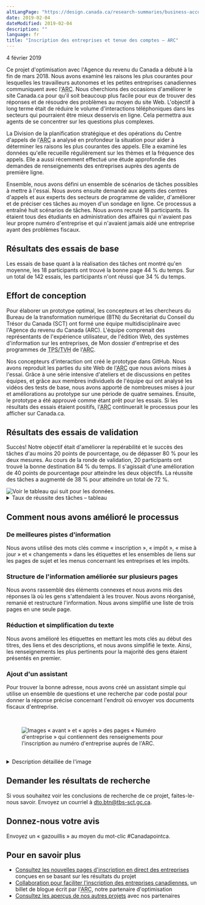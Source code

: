 ```yaml
---
altLangPage: "https://design.canada.ca/research-summaries/business-account-research-summary.html"
date: 2019-02-04
dateModified: 2019-02-04
description: ""
language: fr
title: "Inscription des entreprises et tenue des comptes – ARC"
---
```

<p class="post-meta">4 février 2019</p>
<p>Ce projet d'optimisation avec l'Agence du revenu du Canada a débuté à la fin de mars 2018. Nous avons examiné les raisons les plus courantes pour lesquelles les travailleurs autonomes et les petites entreprises canadiennes communiquent avec l'<abbr title="Agence du revenu du Canada">ARC</abbr>. Nous cherchions des occasions d'améliorer le site Canada.ca pour qu'il soit beaucoup plus facile pour eux de trouver des réponses et de résoudre des problèmes au moyen du site Web. L'objectif à long terme était de réduire le volume d'interactions téléphoniques dans les secteurs qui pourraient être mieux desservis en ligne. Cela permettra aux agents de se concentrer sur les questions plus complexes.</p>
<p>La Division de la planification stratégique et des opérations du Centre d'appels de l'<abbr title="Agence du revenu du Canada">ARC</abbr> a analysé en profondeur la situation pour aider à déterminer les raisons les plus courantes des appels. Elle a examiné les données qu'elle recueille régulièrement sur les thèmes et la fréquence des appels. Elle a aussi récemment effectué une étude approfondie des demandes de renseignements des entreprises auprès des agents de première ligne.</p>
<p>Ensemble, nous avons défini un ensemble de scénarios de tâches possibles à mettre à l'essai. Nous avons ensuite demandé aux agents des centres d'appels et aux experts des secteurs de programme de valider, d'améliorer et de préciser ces tâches au moyen d'un sondage en ligne. Ce processus a entraîné huit scénarios de tâches. Nous avons recruté 18 participants. Ils étaient tous des étudiants en administration des affaires qui n'avaient pas leur propre numéro d'entreprise et qui n'avaient jamais aidé une entreprise ayant des problèmes fiscaux.</p>
<h2>Résultats des essais de base</h2>
<p>Les essais de base quant à la réalisation des tâches ont montré qu'en moyenne, les 18 participants ont trouvé la bonne page 44&nbsp;% du temps. Sur un total de 142 essais, les participants n'ont réussi que 34&nbsp;% du temps.</p>
<h2>Effort de conception</h2>
<p>Pour élaborer un prototype optimal, les concepteurs et les chercheurs du Bureau de la transformation numérique (BTN) du Secrétariat du Conseil du Trésor du Canada (SCT) ont formé une équipe multidisciplinaire avec l'Agence du revenu du Canada (ARC). L'équipe comprenait des représentants de l'expérience utilisateur, de l'édition Web, des systèmes d'information sur les entreprises, de Mon dossier d'entreprise et des programmes de <abbr title="taxe sur les produits et services/taxe de vente harmonisée">TPS/TVH</abbr> de l'<abbr title="Agence du revenu du Canada">ARC</abbr>.</p>
<p>Nos concepteurs d'interaction ont créé le prototype dans GitHub. Nous avons reproduit les parties du site Web de l'<abbr title="Agence du revenu du Canada">ARC</abbr> que nous avions mises à l'essai. Grâce à une série intensive d'ateliers et de discussions en petites équipes, et grâce aux membres individuels de l'équipe qui ont analysé les vidéos des tests de base, nous avons apporté de nombreuses mises à jour et améliorations au prototype sur une période de quatre semaines. Ensuite, le prototype a été approuvé comme étant prêt pour les essais. Si les résultats des essais étaient positifs, l'<abbr title="Agence du revenu du Canada">ARC</abbr> continuerait le processus pour les afficher sur Canada.ca.</p>
<h2>Résultats des essais de validation</h2>
<p>Succès! Notre objectif était d'améliorer la repérabilité et le succès des tâches d'au moins 20 points de pourcentage, ou de dépasser 80&nbsp;% pour les deux mesures. Au cours de la ronde de validation, 20 participants ont trouvé la bonne destination 84&nbsp;% du temps. Il s'agissait d'une amélioration de 40 points de pourcentage pour atteindre les deux objectifs. La réussite des tâches a augmenté de 38&nbsp;% pour atteindre un total de 72&nbsp;%.</p>
<div> <img class="img-responsive hidden-sm hidden-xs" alt="Voir le tableau qui suit pour les données." src="../images/comptes-entreprises/comptes-entreprises-taux-de-reussite.jpg"/></div>
<div class="row col-md-8">
  <details>
    <summary> Taux de réussite des tâches – tableau </summary>
    <p>Mesure de base au début du projet, validation sur prototype restructuré par l'équipe de projet.</p>
    <div class="table-bravo">
      <table class="table table-bordered">
        <thead>
          <tr>
            <th scope="col">Tâche</th>
            <th scope="col">Base</th>
            <th scope="col">Validation</th>
          </tr>
        </thead>
        <tbody>
          <tr>
            <td>1. Avez-vous besoin d'un <abbr title="Numéro d'entreprise">NE</abbr>?</td>
            <td  >28&nbsp;%</td>
            <td>44&nbsp;%</td>
          </tr>
          <tr>
            <td>2. <abbr title="Numéro d'entreprise">NE</abbr> fédéral et provincial</td>
            <td>44&nbsp;%</td>
            <td>84&nbsp;%</td>
          </tr>
          <tr>
            <td>3. Renseignements à fournir pour l'inscription aux fins de la <abbr title="taxe sur les produits et services">TPS</abbr></td>
            <td  >22&nbsp;%</td>
            <td>74&nbsp;%</td>
          </tr>
          <tr>
            <td>4. Inscription aux fins de la <abbr title="taxe sur les produits et services">TPS</abbr></td>
            <td  >28&nbsp;%</td>
            <td>83&nbsp;%</td>
          </tr>
          <tr>
            <td>5. <abbr title="Numéro d'entreprise">NE</abbr> aux fins d'exportation</td>
            <td  >47&nbsp;%</td>
            <td>63&nbsp;%</td>
          </tr>
          <tr>
            <td>6. Adresse d'un centre fiscal pour l'envoi de documents </td>
            <td  >18&nbsp;%</td>
            <td>61&nbsp;%</td>
          </tr>
          <tr>
            <td>7. Changement d'adresse par l'intermédiaire de Mon dossier d'entreprise </td>
            <td  >61&nbsp;%</td>
            <td>95&nbsp;%</td>
          </tr>
          <tr>
            <td>8. Maintenir un compte de <abbr title="taxe sur les produits et services">TPS</abbr> actif </td>
            <td  >22&nbsp;%</td>
            <td>74&nbsp;%</td>
          </tr>
        </tbody>
      </table>
    </div>
  </details>
</div>
<h2>Comment nous avons amélioré le processus</h2>
<h3>De meilleures pistes d'information</h3>
<p>Nous avons utilisé des mots clés comme «&nbsp;inscription&nbsp;», «&nbsp;impôt&nbsp;», «&nbsp;mise à jour&nbsp;» et «&nbsp;changements&nbsp;» dans les étiquettes et les ensembles de liens sur les pages de sujet et les menus concernant les entreprises et les impôts.</p>
<h3>Structure de l'information améliorée sur plusieurs pages</h3>
<p>Nous avons rassemblé des éléments connexes et nous avons mis des réponses là où les gens s'attendaient à les trouver. Nous avons réorganisé, remanié et restructuré l'information. Nous avons simplifié une liste de trois pages en une seule page.</p>
<h3>Réduction et simplification du texte</h3>
<p>Nous avons amélioré les étiquettes en mettant les mots clés au début des titres, des liens et des descriptions, et nous avons simplifié le texte. Ainsi, les renseignements les plus pertinents pour la majorité des gens étaient présentés en premier.</p>
<h3>Ajout d'un assistant</h3>
<p>Pour trouver la bonne adresse, nous avons créé un assistant simple qui utilise un ensemble de questions et une recherche par code postal pour donner la réponse précise concernant l'endroit où envoyer vos documents fiscaux d'entreprise.</p>
<br>
<figure> <img class="img-responsive" alt="Images «&nbsp;avant&nbsp;» et «&nbsp;après&nbsp;» des pages «&nbsp;Numéro d'entreprise&nbsp;» qui contiennent des renseignements pour l'inscription au numéro d'entreprise auprès de l'ARC." src="../images/comptes-entreprises/avant-apres-NE.jpg" /> </figure>
<br>
<div class="col-md-8 row">
  <details>
    <summary>Description détaillée de l'image</summary>
    <p>Deux pages Web sont affichées côte à côte. La page de gauche porte la mention «&nbsp;Version de base&nbsp;» et affiche la page Web «&nbsp;Numéro d'entreprise&nbsp;» sur laquelle il manquait du contenu que les utilisateurs s'attendaient à trouver. </p>
    <p>La page de droite porte la mention «&nbsp;Nouvelle version (en anglais)&nbsp;» et affiche la page Web «&nbsp;Inscription au numéro d'entreprise&nbsp;» qui contient les nouveaux sujets. Des flèches pointent vers les nouveaux liens d'accueil avec l'annotation «&nbsp;Affiner votre recherche à l'aide de mots-clés&nbsp;». </p>
  </details>
</div>
<h2>Demander les résultats de recherche</h2>
<p>Si vous souhaitez voir les conclusions de recherche de ce projet, faites-le-nous savoir. Envoyez un courriel à <a href="mailto:dto.btn@tbs-sct.gc.ca">dto.btn@tbs-sct.gc.ca</a>.</p>
<h2>Donnez-nous votre avis</h2>
<p>Envoyez un «&nbsp;gazouillis&nbsp;» au moyen du mot-clic #Canadapointca.</p>
<h2>Pour en savoir plus </h2>
<ul>
  <li><a href="https://www.canada.ca/fr/agence-revenu/services/impot/entreprises/sujets/inscrire-votre-entreprise/inscription-direct-entreprises-apercu.html">Consultez les nouvelles pages d'inscription en direct des entreprises</a> conçues en se basant sur les résultats du projet</li>
  <li><a href=" {{ '/2019/02/04/comptes-entreprises.html' | prepend: site.urlalt[ page.language ] }} ">Collaboration pour faciliter l'inscription des entreprises canadiennes</a>, un billet de blogue écrit par l'<abbr title="Agence du revenu du Canada">ARC</abbr>, notre partenaire d'optimisation</li>
  <li><a href=" {{ '/pages/apercu-projet.html' | prepend: site.urlalt[ page.language ] }} ">Consultez les aperçus de nos autres projets</a> avec nos partenaires</li>
</ul>
